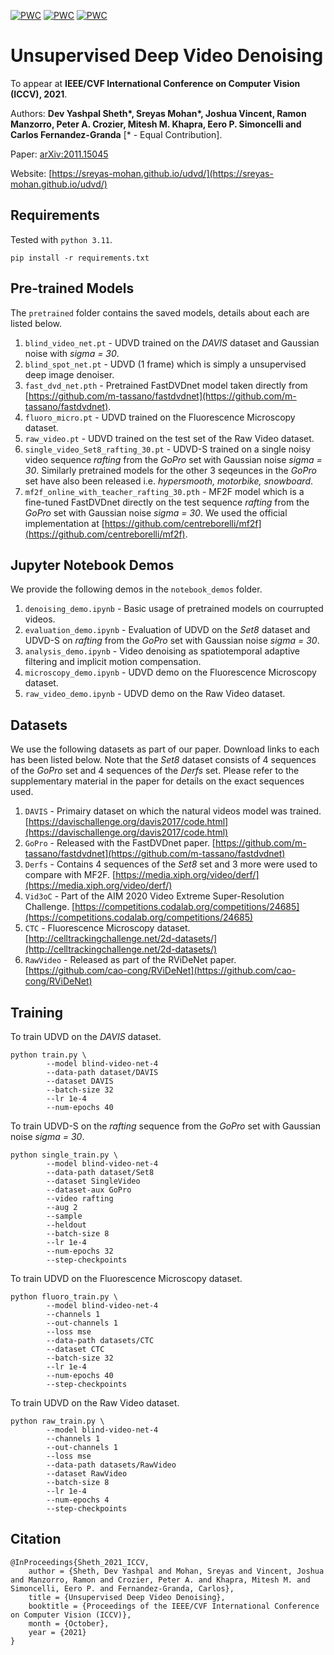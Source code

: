 [![PWC](https://img.shields.io/endpoint.svg?url=https://paperswithcode.com/badge/unsupervised-deep-video-denoising/video-denoising-on-set8-sigma30)](https://paperswithcode.com/sota/video-denoising-on-set8-sigma30?p=unsupervised-deep-video-denoising)
[![PWC](https://img.shields.io/endpoint.svg?url=https://paperswithcode.com/badge/unsupervised-deep-video-denoising/video-denoising-on-set8-sigma40)](https://paperswithcode.com/sota/video-denoising-on-set8-sigma40?p=unsupervised-deep-video-denoising)
[![PWC](https://img.shields.io/endpoint.svg?url=https://paperswithcode.com/badge/unsupervised-deep-video-denoising/video-denoising-on-set8-sigma50)](https://paperswithcode.com/sota/video-denoising-on-set8-sigma50?p=unsupervised-deep-video-denoising)

# Unsupervised Deep Video Denoising 

To appear at **IEEE/CVF International Conference on Computer Vision (ICCV), 2021**.

Authors: **Dev Yashpal Sheth\*, Sreyas Mohan\*, Joshua Vincent, Ramon Manzorro, Peter A. Crozier, Mitesh M. Khapra, Eero P. Simoncelli and Carlos Fernandez-Granda** [\* - Equal Contribution].

Paper: [arXiv:2011.15045](https://arxiv.org/abs/2011.15045)

Website: [https://sreyas-mohan.github.io/udvd/](https://sreyas-mohan.github.io/udvd/)


## Requirements

Tested with `python 3.11`.

```shell
pip install -r requirements.txt
```


## Pre-trained Models

The `pretrained` folder contains the saved models, details about each are listed below.
1. `blind_video_net.pt` - UDVD trained on the *DAVIS* dataset and Gaussian noise with *sigma = 30*.
2. `blind_spot_net.pt` - UDVD (1 frame) which is simply a unsupervised deep image denoiser.
3. `fast_dvd_net.pth` - Pretrained FastDVDnet model taken directly from [https://github.com/m-tassano/fastdvdnet](https://github.com/m-tassano/fastdvdnet).
4. `fluoro_micro.pt` - UDVD trained on the Fluorescence Microscopy dataset.
5. `raw_video.pt` - UDVD trained on the test set of the Raw Video dataset.
6. `single_video_Set8_rafting_30.pt` - UDVD-S trained on a single noisy video sequence *rafting* from the *GoPro* set with Gaussian noise *sigma = 30*. Similarly pretrained models for the other 3 seqeunces in the *GoPro* set have also been released i.e. *hypersmooth, motorbike, snowboard*. 
7. `mf2f_online_with_teacher_rafting_30.pth` - MF2F model which is a fine-tuned FastDVDnet directly on the test sequence *rafting* from the *GoPro* set with Gaussian noise *sigma = 30*. We used the official implementation at [https://github.com/centreborelli/mf2f](https://github.com/centreborelli/mf2f).

## Jupyter Notebook Demos

We provide the following demos in the `notebook_demos` folder.
1. `denoising_demo.ipynb` - Basic usage of pretrained models on courrupted videos.
2. `evaluation_demo.ipynb` - Evaluation of UDVD on the *Set8* dataset and UDVD-S on *rafting* from the *GoPro* set with Gaussian noise *sigma = 30*.
3. `analysis_demo.ipynb` - Video denoising as spatiotemporal adaptive filtering and implicit motion compensation.
4. `microscopy_demo.ipynb` - UDVD demo on the Fluorescence Microscopy dataset.
5. `raw_video_demo.ipynb` - UDVD demo on the Raw Video dataset.

## Datasets

We use the following datasets as part of our paper. Download links to each has been listed below. Note that the *Set8* dataset consists of 4 sequences of the *GoPro* set and 4 sequences of the *Derfs* set. Please refer to the supplementary material in the paper for details on the exact sequences used.
1. `DAVIS` - Primairy dataset on which the natural videos model was trained. [https://davischallenge.org/davis2017/code.html](https://davischallenge.org/davis2017/code.html)
2. `GoPro` - Released with the FastDVDnet paper. [https://github.com/m-tassano/fastdvdnet](https://github.com/m-tassano/fastdvdnet)
3. `Derfs` - Contains 4 sequences of the *Set8* set and 3 more were used to compare with MF2F. [https://media.xiph.org/video/derf/](https://media.xiph.org/video/derf/)
4. `Vid3oC` - Part of the AIM 2020 Video Extreme Super-Resolution Challenge. [https://competitions.codalab.org/competitions/24685](https://competitions.codalab.org/competitions/24685)
5. `CTC` - Fluorescence Microscopy dataset. [http://celltrackingchallenge.net/2d-datasets/](http://celltrackingchallenge.net/2d-datasets/)
6. `RawVideo` - Released as part of the RViDeNet paper. [https://github.com/cao-cong/RViDeNet](https://github.com/cao-cong/RViDeNet) 

## Training

To train UDVD on the *DAVIS* dataset.
```shell
python train.py \
        --model blind-video-net-4
        --data-path dataset/DAVIS
        --dataset DAVIS
        --batch-size 32
        --lr 1e-4
        --num-epochs 40
```

To train UDVD-S on the *rafting* sequence from the *GoPro* set with Gaussian noise *sigma = 30*.
```shell
python single_train.py \
        --model blind-video-net-4
        --data-path dataset/Set8
        --dataset SingleVideo
        --dataset-aux GoPro
        --video rafting
        --aug 2
        --sample
        --heldout
        --batch-size 8
        --lr 1e-4
        --num-epochs 32
        --step-checkpoints
```

To train UDVD on the Fluorescence Microscopy dataset.
```shell
python fluoro_train.py \
        --model blind-video-net-4
        --channels 1
        --out-channels 1
        --loss mse
        --data-path datasets/CTC
        --dataset CTC
        --batch-size 32
        --lr 1e-4
        --num-epochs 40
        --step-checkpoints
```

To train UDVD on the Raw Video dataset.
```shell
python raw_train.py \
        --model blind-video-net-4
        --channels 1
        --out-channels 1
        --loss mse
        --data-path datasets/RawVideo
        --dataset RawVideo
        --batch-size 8
        --lr 1e-4
        --num-epochs 4
        --step-checkpoints
```
## Citation

```
@InProceedings{Sheth_2021_ICCV,
    author = {Sheth, Dev Yashpal and Mohan, Sreyas and Vincent, Joshua and Manzorro, Ramon and Crozier, Peter A. and Khapra, Mitesh M. and Simoncelli, Eero P. and Fernandez-Granda, Carlos},
    title = {Unsupervised Deep Video Denoising},
    booktitle = {Proceedings of the IEEE/CVF International Conference on Computer Vision (ICCV)},
    month = {October},
    year = {2021}
}
```
